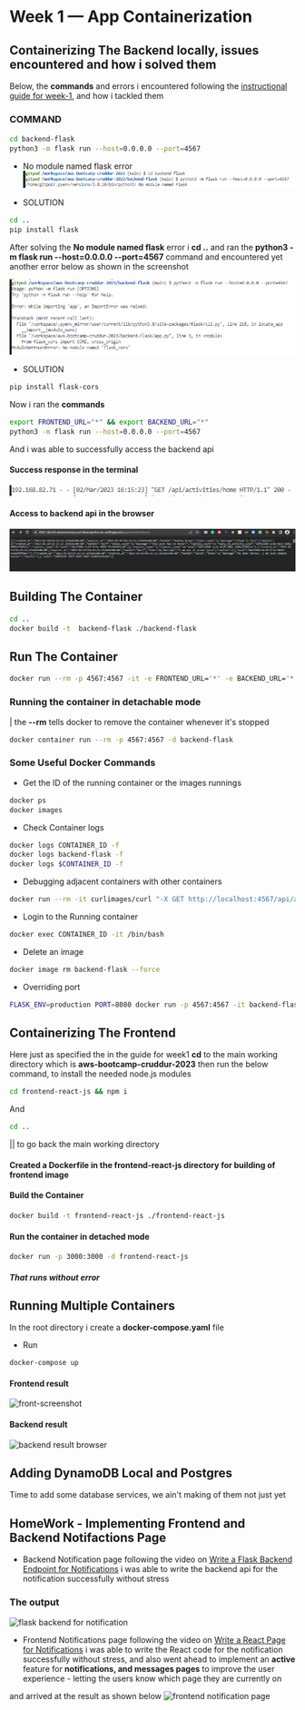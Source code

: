 # Week 1 — App Containerization

## **Containerizing The Backend** locally, issues encountered and how i solved them

Below, the **commands** and errors i encountered following the [instructional guide for week-1](https://github.com/omenking/aws-bootcamp-cruddur-2023/blob/week-1/journal/week1.md), and how i tackled them

### COMMAND
```bash
cd backend-flask
python3 -m flask run --host=0.0.0.0 --port=4567
```

- No module named flask  error
![module not found](/images/module-not-found-error.PNG)

- SOLUTION
```bash
cd ..
pip install flask
```

After solving the **No module named flask** error i **cd ..** and ran the **python3 -m flask run --host=0.0.0.0 --port=4567** command and encountered yet another error below as shown in the screenshot

![no flask-cors error](/images/no-module-named-flask-cors.PNG)

- SOLUTION
```bash
pip install flask-cors
```

Now i ran the **commands**
```bash
export FRONTEND_URL="*" && export BACKEND_URL="*"
python3 -m flask run --host=0.0.0.0 --port=4567
```
And i was able to successfully access the backend api

#### Success response in the terminal

![200-response in the terminal](/images/access-to-backend-api.PNG)

#### Access to backend api in the browser
![access to backend in the browser](/images/access-to-backend-api-browser.PNG)


## Building The Container

```bash
cd ..
docker build -t  backend-flask ./backend-flask
```
## Run The Container

```bash
docker run --rm -p 4567:4567 -it -e FRONTEND_URL='*' -e BACKEND_URL='*' backend-flask
```

### Running the container in detachable mode
| the **--rm** tells docker to remove the container whenever it's stopped

```bash
docker container run --rm -p 4567:4567 -d backend-flask
```
### Some Useful Docker Commands

- Get the ID of the running container or the images runnings
```bash
docker ps
docker images
```

- Check Container logs
```bash
docker logs CONTAINER_ID -f
docker logs backend-flask -f
docker logs $CONTAINER_ID -f
```
- Debugging adjacent containers with other containers
```bash
docker run --rm -it curlimages/curl "-X GET http://localhost:4567/api/activities/home -H \"Accept: application/json\" -H \"Content-Type: application/json\""
```

- Login to the Running container
```bash
docker exec CONTAINER_ID -it /bin/bash
```
- Delete an image
```bash
docker image rm backend-flask --force
```
- Overriding port
```bash
FLASK_ENV=production PORT=8080 docker run -p 4567:4567 -it backend-flask
```

## **Containerizing The Frontend**

Here just as specified the in the guide for week1
**cd** to the main working directory which is **aws-bootcamp-cruddur-2023**
then run the below command, to install the needed node.js modules

```bash
cd frontend-react-js && npm i
```
And 
```bash
cd ..
```
|| to go back the main working directory

#### Created a **Dockerfile** in the **frontend-react-js** directory for building of **frontend image**

#### Build the Container
```bash
docker build -t frontend-react-js ./frontend-react-js
```

#### Run the container in detached mode
```bash
docker run -p 3000:3000 -d frontend-react-js
```
##### That runs without error


## Running Multiple Containers

In the root directory i create a **docker-compose.yaml** file
- Run 
```bash
docker-compose up
```
#### Frontend result
![front-screenshot](/images/)

#### Backend result
![backend result browser](/images/)



## Adding DynamoDB Local and Postgres

Time to add some database services, we ain't making of them not just yet


## HomeWork - Implementing **Frontend and Backend Notifactions** Page

- Backend Notification page
following the video on [Write a Flask Backend Endpoint for Notifications](https://www.youtube.com/watch?v=k-_o0cCpksk&list=PLBfufR7vyJJ7k25byhRXJldB5AiwgNnWv&index=28) i was able to write the backend api for the notification successfully without stress

### The output
![flask backend for notification](/images/)
  


- Frontend Notifications page
following the video on [Write a React Page for Notifications](https://www.youtube.com/watch?v=k-_o0cCpksk&list=PLBfufR7vyJJ7k25byhRXJldB5AiwgNnWv&index=28) i was able to write the React code for the notification successfully without stress, and also went ahead to implement an **active** feature for **notifications, and messages pages** to improve the user experience - letting the users know which page they are currently on

and arrived at the result as shown below
![frontend notification page](/images/)